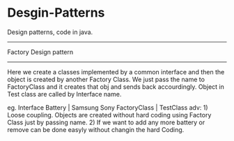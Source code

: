 # Desgin-Patterns
Design patterns, code in java.
________________________________________________________________________________________________________________________________________
Factory Design pattern
_________________________

Here we create a classes implemented by a common interface and then the object is created by another Factory Class. We just pass the name to FactoryClass and it creates that obj and sends back accourdingly.
Object in Test class are called by Interface name.

eg. Interface   Battery
                  |
      Samsung            Sony             FactoryClass
                                                |
                                            TestClass
adv: 1) Loose coupling. Objects are created without hard coding using Factory Class just by passing name.
     2) If we want to add any more battery or remove can be done easyly without changin the hard Coding.
    
